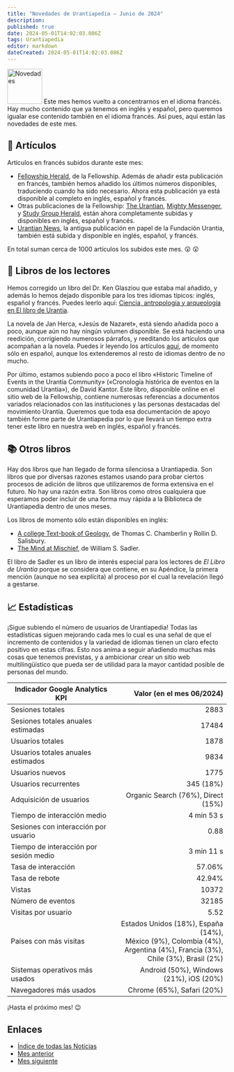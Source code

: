 ```yaml
---
title: "Novedades de Urantiapedia — Junio de 2024"
description: 
published: true
date: 2024-05-01T14:02:03.086Z
tags: Urantiapedia
editor: markdown
dateCreated: 2024-05-01T14:02:03.086Z
---
```


<img src="/_assets/svg/icon-news.svg" alt="Novedades" style="width: 80px;"> Este mes hemos vuelto a concentrarnos en el idioma francés. Hay mucho contenido que ya tenemos en inglés y español, pero queremos igualar ese contenido también en el idioma francés. Así pues, aquí están las novedades de este mes.

## :page_with_curl: Artículos

Artículos en francés subidos durante este mes:

- [Fellowship Herald](/fr/index/articles_herald), de la Fellowship. Además de añadir esta publicación en francés, también hemos añadido los últimos números disponibles, traduciendo cuando ha sido necesario. Ahora esta publicación ya está disponible al completo en inglés, español y francés.
- Otras publicaciones de la Fellowship: [The Urantian](/fr/index/articles_the_urantian), [Mighty Messenger](/fr/index/articles_mighty_messenger), y [Study Group Herald](/fr/index/articles_study_group_herald), están ahora completamente subidas y disponibles en inglés, español y francés.
- [Urantian News](/fr/index/articles_uf_urantian), la antigua publicación en papel de la Fundación Urantia, también está subida y disponible en inglés, español, y francés.

En total suman cerca de 1000 artículos los subidos este mes. :astonished: :astonished:

## :notebook_with_decorative_cover: Libros de los lectores

Hemos corregido un libro del Dr. Ken Glasziou que estaba mal añadido, y además lo hemos dejado disponible para los tres idiomas típicos: inglés, español y francés. Puedes leerlo aquí: [Ciencia, antropología y arqueología en El libro de Urantia](/es/book/Ken_Glasziou/Science_Anthropology_and_Archaeology_in_The_Urantia_Book).

La novela de Jan Herca, «Jesús de Nazaret», está siendo añadida poco a poco, aunque aún no hay ningún volumen disponible. Se está haciendo una reedición, corrigiendo numerosos párrafos, y reeditando los artículos que acompañan a la novela. Puedes ir leyendo los artículos [aquí](/es/index/articles_jan_herca), de momento sólo en español, aunque los extenderemos al resto de idiomas dentro de no mucho.

Por último, estamos subiendo poco a poco el libro «Historic Timeline of Events in the Urantia Community» («Cronología histórica de eventos en la comunidad Urantia»), de David Kantor. Este libro, disponible online en el sitio web de la Fellowship, contiene numerosas referencias a documentos variados relacionados con las instituciones y las personas destacadas del movimiento Urantia. Queremos que toda esa documentación de apoyo también forme parte de Urantiapedia por lo que llevará un tiempo extra tener este libro en nuestra web en inglés, español y francés.

## :books: Otros libros

Hay dos libros que han llegado de forma silenciosa a Urantiapedia. Son libros que por diversas razones estamos usando para probar ciertos procesos de adición de libros que utilizaremos de forma extensiva en el futuro. No hay una razón extra. Son libros como otros cualquiera que esperamos poder incluir de una forma muy rápida a la Biblioteca de Urantiapedia dentro de unos meses.

Los libros de momento sólo están disponibles en inglés:

- [A college Text-book of Geology](/en/book/Thomas_C_Chamberlin_and_Rollin_D_Salisbury/A_College_Textbook_of_Geology), de Thomas C. Chamberlin y Rollin D. Salisbury.
- [The Mind at Mischief](/en/book/William_S_Sadler/The_Mind_at_Mischief), de William S. Sadler.

El libro de Sadler es un libro de interés especial para los lectores de _El Libro de Urantia_ porque se considera que contiene, en su Apéndice, la primera mención (aunque no sea explícita) al proceso por el cual la revelación llegó a gestarse.

## :chart_with_upwards_trend: Estadísticas

¡Sigue subiendo el número de usuarios de Urantiapedia! Todas las estadísticas siguen mejorando cada mes lo cual es una señal de que el incremento de contenidos y la variedad de idiomas tienen un claro efecto positivo en estas cifras. Esto nos anima a seguir añadiendo muchas más cosas que tenemos previstas, y a ambicionar crear un sitio web multilingüístico que pueda ser de utilidad para la mayor cantidad posible de personas del mundo.

Indicador Google Analytics KPI | Valor (en el mes 06/2024)
--- | ---:
Sesiones totales | 2883
Sesiones totales anuales estimadas | 17484
Usuarios totales | 1878
Usuarios totales anuales estimados | 9834
Usuarios nuevos | 1775
Usuarios recurrentes | 345 (18%)
Adquisición de usuarios | Organic Search (76%), Direct (15%)
Tiempo de interacción medio | 4 min 53 s
Sesiones con interacción por usuario | 0.88
Tiempo de interacción por sesión medio | 3 min 11 s
Tasa de interacción | 57.06%
Tasa de rebote | 42.94%
Vistas | 10372
Número de eventos | 32185
Visitas por usuario | 5.52
Países con más visitas | Estados Unidos (18%), España (14%), <br>México (9%), Colombia (4%), <br>Argentina (4%), Francia (3%),<br>Chile (3%), Brasil (2%)
Sistemas operativos más usados | Android (50%), Windows (21%), iOS (20%)
Navegadores más usados | Chrome (65%), Safari (20%)

¡Hasta el próximo mes! :wink:

## Enlaces

- [Índice de todas las Noticias](/es/news)
- [Mes anterior](/es/news/2024/05)
- [Mes siguiente](/es/news/2024/06)